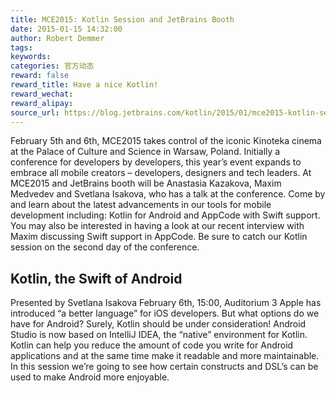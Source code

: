 ```yaml
---
title: MCE2015: Kotlin Session and JetBrains Booth
date: 2015-01-15 14:32:00
author: Robert Demmer
tags:
keywords:
categories: 官方动态
reward: false
reward_title: Have a nice Kotlin!
reward_wechat:
reward_alipay:
source_url: https://blog.jetbrains.com/kotlin/2015/01/mce2015-kotlin-session-and-jetbrains-booth/
---
```


February 5th and 6th, MCE2015 takes control of the iconic Kinoteka cinema at the Palace of Culture and Science in Warsaw, Poland. Initially a conference for developers by developers, this year’s event expands to embrace all mobile creators – developers, designers and tech leaders.
At MCE2015 and JetBrains booth will be Anastasia Kazakova, Maxim Medvedev and Svetlana Isakova, who has a talk at the conference. Come by and learn about the latest advancements in our tools for mobile development including: Kotlin for Android and AppCode with Swift support. You may also be interested in having a look at our recent interview with Maxim discussing Swift support in AppCode.
Be sure to catch our Kotlin session on the second day of the conference.
## Kotlin, the Swift of Android

Presented by Svetlana Isakova
 February 6th, 15:00, Auditorium 3
Apple has introduced “a better language” for iOS developers. But what options do we have for Android? Surely, Kotlin should be under consideration! Android Studio is now based on IntelliJ IDEA, the “native” environment for Kotlin.
Kotlin can help you reduce the amount of code you write for Android applications and at the same time make it readable and more maintainable. In this session we’re going to see how certain constructs and DSL’s can be used to make Android more enjoyable.

